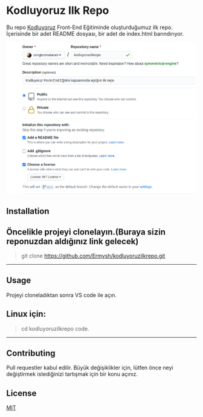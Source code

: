 # Kodluyoruz Ilk Repo
Bu repo [Kodluyoruz](https://kodluyoruz.org/tr/kodluyoruz/) Front-End Eğitiminde oluşturduğumuz ilk repo. İçerisinde bir adet README dosyası, bir adet de index.html barındırıyor.

![](https://raw.githubusercontent.com/Kodluyoruz/taskforce/main/git/odev1/figures/github.png)
## Installation

Öncelikle projeyi clonelayın.(Buraya sizin reponuzdan aldığınız link gelecek)
------------------------------------------------------------------------
> git clone https://github.com/Ermysh/kodluyoruzilkrepo.git
------------------------------------------------------------------------
## Usage
Projeyi cloneladıktan sonra VS code ile açın.

Linux için:
--------------------------------------------------------
> cd kodluyoruzilkrepo
code.
--------------------------------------------------------
## Contributing

Pull requestler kabul edilir. Büyük değişiklikler için, lütfen önce neyi değiştirmek istediğinizi tartışmak için bir konu açınız.

## License
[MIT](https://choosealicense.com/licenses/mit/)